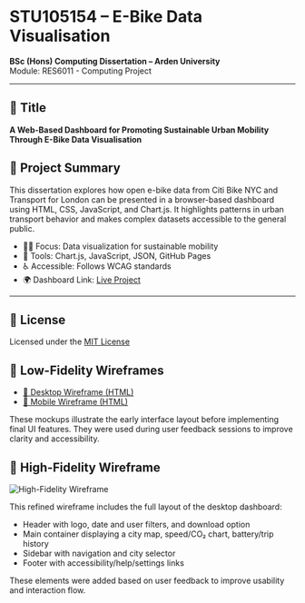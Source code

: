 # STU105154 – E-Bike Data Visualisation

**BSc (Hons) Computing Dissertation – Arden University**  
Module: RES6011 - Computing Project  


---

## 📘 Title
**A Web-Based Dashboard for Promoting Sustainable Urban Mobility Through E-Bike Data Visualisation**

## 📄 Project Summary
This dissertation explores how open e-bike data from Citi Bike NYC and Transport for London can be presented in a browser-based dashboard using HTML, CSS, JavaScript, and Chart.js. It highlights patterns in urban transport behavior and makes complex datasets accessible to the general public.

- 🚴‍♂️ Focus: Data visualization for sustainable mobility
- 🧩 Tools: Chart.js, JavaScript, JSON, GitHub Pages
- ♿ Accessible: Follows WCAG standards
- 🌍 Dashboard Link: [Live Project](https://stu105154.github.io/e-bike-dashboard/#dashboard)


---

## 📜 License
Licensed under the [MIT License](LICENSE)
## 🧩 Low-Fidelity Wireframes

- [📄 Desktop Wireframe (HTML)](./wireframe.html)
- [📱 Mobile Wireframe (HTML)](./mobile-wireframe.html)

These mockups illustrate the early interface layout before implementing final UI features. They were used during user feedback sessions to improve clarity and accessibility.
## 🧩 High-Fidelity Wireframe

![High-Fidelity Wireframe](./high-fidelity-wireframe.png)

This refined wireframe includes the full layout of the desktop dashboard:
- Header with logo, date and user filters, and download option
- Main container displaying a city map, speed/CO₂ chart, battery/trip history
- Sidebar with navigation and city selector
- Footer with accessibility/help/settings links

These elements were added based on user feedback to improve usability and interaction flow.


